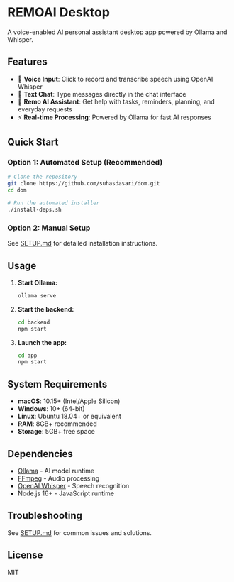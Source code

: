 # REMOAI Desktop

A voice-enabled AI personal assistant desktop app powered by Ollama and Whisper.

## Features

- 🎤 **Voice Input**: Click to record and transcribe speech using OpenAI Whisper
- 💬 **Text Chat**: Type messages directly in the chat interface
- 🤖 **Remo AI Assistant**: Get help with tasks, reminders, planning, and everyday requests
- ⚡ **Real-time Processing**: Powered by Ollama for fast AI responses

## Quick Start

### Option 1: Automated Setup (Recommended)

```bash
# Clone the repository
git clone https://github.com/suhasdasari/dom.git
cd dom

# Run the automated installer
./install-deps.sh
```

### Option 2: Manual Setup

See [SETUP.md](SETUP.md) for detailed installation instructions.

## Usage

1. **Start Ollama:**

   ```bash
   ollama serve
   ```

2. **Start the backend:**

   ```bash
   cd backend
   npm start
   ```

3. **Launch the app:**
   ```bash
   cd app
   npm start
   ```

## System Requirements

- **macOS**: 10.15+ (Intel/Apple Silicon)
- **Windows**: 10+ (64-bit)
- **Linux**: Ubuntu 18.04+ or equivalent
- **RAM**: 8GB+ recommended
- **Storage**: 5GB+ free space

## Dependencies

- [Ollama](https://ollama.ai) - AI model runtime
- [FFmpeg](https://ffmpeg.org) - Audio processing
- [OpenAI Whisper](https://github.com/openai/whisper) - Speech recognition
- Node.js 16+ - JavaScript runtime

## Troubleshooting

See [SETUP.md](SETUP.md) for common issues and solutions.

## License

MIT
